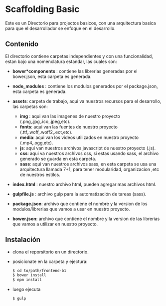 # Scaffolding Basic

Este es un Directorio para projectos basicos, con una arquitectura basica para que el desarrollador se enfoque en el desarrollo.

## Contenido

El directorio contiene carpetas independientes y con una funcionalidad, estan bajo una nomenclatura estandar, las cuales son:

- **bower*components** : contiene las librerias generadas por el bower.json, esta carpeta es generada.
- **node_modules** : contiene los modulos generados por el package.json, esta carpeta es generada.
- **assets**: carpeta de trabajo, aqui va nuestros recursos para el desarrollo, las carpetas son:

  - **img** : aqui van las imagenes de nuestro proyecto (.png,.jpg,.ico,.jpeg,etc).
  - **fonts**: aqui van las fuentes de nuestro proyecto (.ttf,.woff,.woff2,.eot,etc).
  - **media**: aqui van los videos utilizados en nuestro proyecto (.mp4,.ogg,etc).
  - **js**: aqui van nuestros archivos javascript de nuestro proyecto (.js).
  - **css**: aqui va nuestros archivos css, si estas usando sass, el archivo generado se guarda en esta carpeta.
  - **sass**: aqui van nuestros archivos sass, en esta carpeta se usa una arquitectura llamada 7+1, para tener modularidad, organizacion ,etc de nuestros estilos.

- **index.html** : nuestro archivo html, pueden agregar mas archivos html.

- **gulpfile.js** : archivo gulp para la automatización de tareas (sass).

- **package.json**: archivo que contiene el nombre y la version de los modulos/librerias que vamos a usar en nuestro proyecto.

- **bower.json**: archivo que contiene el nombre y la version de las librerias que vamos a utilizar en nuestro proyecto.

## Instalación

- clona el reporsitorio en un directorio.
- posicionate en la carpeta y ejectura:

  ```sh
  $ cd to/path/frontend-b1
  $ bower install
  $ npm install
  ```
- luego ejecuta
  ```sh
  $ gulp
  ```
